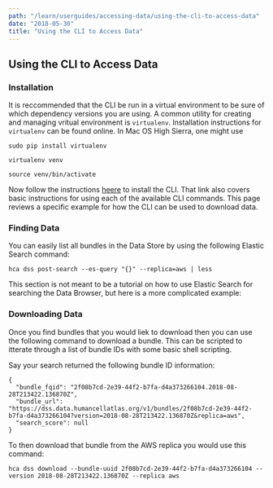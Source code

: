 ```yaml
---
path: "/learn/userguides/accessing-data/using-the-cli-to-access-data"
date: "2018-05-30"
title: "Using the CLI to Access Data"
---
```

## Using the CLI to Access Data
### Installation
It is reccommended that the CLI be run in a virtual environment to be sure of which dependency versions you are using. A common utility for creating and managing vritual environment is `virtualenv`. Installation instructions for `virtualenv` can be found online. In Mac OS High Sierra, one might use

`sudo pip install virtualenv`

`virtualenv venv`

`source venv/bin/activate`

Now follow the instructions [heere](https://hca.readthedocs.io/en/latest/) to install the CLI. That link also covers basic instructions for using each of the available CLI commands. This page reviews a specific example for how the CLI can be used to download data.

### Finding Data
You can easily list all bundles in the Data Store by using the following Elastic Search command:

    hca dss post-search --es-query "{}" --replica=aws | less
    
This section is not meant to be a tutorial on how to use Elastic Search for searching the Data Browser, but here is a more complicated example:



### Downloading Data
Once you find bundles that you would liek to download then you can use the following command to download a bundle. This can be scripted to itterate through a list of bundle IDs with some basic shell scripting.

Say your search returned the following bundle ID information:

    {
      "bundle_fqid": "2f08b7cd-2e39-44f2-b7fa-d4a373266104.2018-08-28T213422.136870Z",
      "bundle_url": "https://dss.data.humancellatlas.org/v1/bundles/2f08b7cd-2e39-44f2-b7fa-d4a373266104?version=2018-08-28T213422.136870Z&replica=aws",
      "search_score": null
    }

To then download that bundle from the AWS replica you would use this command:

    hca dss download --bundle-uuid 2f08b7cd-2e39-44f2-b7fa-d4a373266104 --version 2018-08-28T213422.136870Z --replica aws


